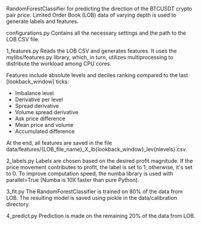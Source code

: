 RandomForestClassifier for predicting the direction of the BTCUSDT crypto pair price. Limited Order Book (LOB) data of varying depth is used to generate labels and features.

configurations.py
Contains all the necessary settings and the path to the LOB CSV file.

1_features.py
Reads the LOB CSV and generates features. It uses the mylibs/features.py library, which, in turn, utilizes multiprocessing to distribute the workload among CPU cores.

Features include absolute levels and deciles ranking compared to the last [lookback_window] ticks:
- Imbalance level
- Derivative per level
- Spread derivative
- Volume spread derivative
- Ask price difference
- Mean price and volume
- Accumulated difference

At the end, all features are saved in the file data/features/{LOB_file_name}_X_lb{lookback_window}_lev{nlevels}.csv.

2_labels.py
Labels are chosen based on the desired profit magnitude. If the price movement contributes to profit, the label is set to 1; otherwise, it's set to 0. To improve computation speed, the numba library is used with parallel=True (Numba is 10X faster than pure Python).

3_fit.py
The RandomForestClassifier is trained on 80% of the data from LOB. The resulting model is saved using pickle in the data/calibration directory.

4_predict.py
Prediction is made on the remaining 20% of the data from LOB.